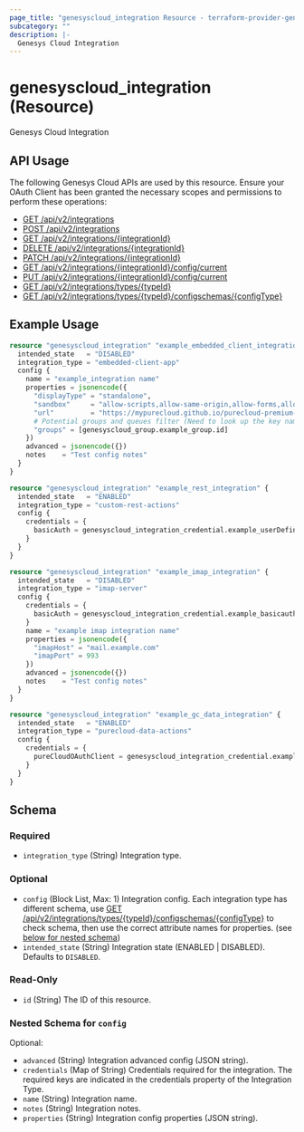 ```yaml
---
page_title: "genesyscloud_integration Resource - terraform-provider-genesyscloud"
subcategory: ""
description: |-
  Genesys Cloud Integration
---
```

# genesyscloud_integration (Resource)

Genesys Cloud Integration

## API Usage
The following Genesys Cloud APIs are used by this resource. Ensure your OAuth Client has been granted the necessary scopes and permissions to perform these operations:

* [GET /api/v2/integrations](https://developer.mypurecloud.com/api/rest/v2/integrations/#get-api-v2-integrations)
* [POST /api/v2/integrations](https://developer.mypurecloud.com/api/rest/v2/integrations/#post-api-v2-integrations)
* [GET /api/v2/integrations/{integrationId}](https://developer.mypurecloud.com/api/rest/v2/integrations/#get-api-v2-integrations--integrationId-)
* [DELETE /api/v2/integrations/{integrationId}](https://developer.mypurecloud.com/api/rest/v2/integrations/#delete-api-v2-integrations--integrationId-)
* [PATCH /api/v2/integrations/{integrationId}](https://developer.mypurecloud.com/api/rest/v2/integrations/#patch-api-v2-integrations--integrationId-)
* [GET /api/v2/integrations/{integrationId}/config/current](https://developer.mypurecloud.com/api/rest/v2/integrations/#get-api-v2-integrations--integrationId--config-current)
* [PUT /api/v2/integrations/{integrationId}/config/current](https://developer.mypurecloud.com/api/rest/v2/integrations/#put-api-v2-integrations--integrationId--config-current)
* [GET /api/v2/integrations/types/{typeId}](https://developer.mypurecloud.com/api/rest/v2/integrations/#get-api-v2-integrations-types--typeId-)
* [GET /api/v2/integrations/types/{typeId}/configschemas/{configType}](https://developer.mypurecloud.com/api/rest/v2/integrations/#get-api-v2-integrations-types--typeId--configschemas--configType-)


## Example Usage

```terraform
resource "genesyscloud_integration" "example_embedded_client_integration" {
  intended_state   = "DISABLED"
  integration_type = "embedded-client-app"
  config {
    name = "example_integration name"
    properties = jsonencode({
      "displayType" = "standalone",
      "sandbox"     = "allow-scripts,allow-same-origin,allow-forms,allow-modals",
      "url"         = "https://mypurecloud.github.io/purecloud-premium-app/wizard/index.html"
      # Potential groups and queues filter (Need to look up the key name from integration type schema)
      "groups" = [genesyscloud_group.example_group.id]
    })
    advanced = jsonencode({})
    notes    = "Test config notes"
  }
}

resource "genesyscloud_integration" "example_rest_integration" {
  intended_state   = "ENABLED"
  integration_type = "custom-rest-actions"
  config {
    credentials = {
      basicAuth = genesyscloud_integration_credential.example_userDefinedOAuth_credential.id
    }
  }
}

resource "genesyscloud_integration" "example_imap_integration" {
  intended_state   = "DISABLED"
  integration_type = "imap-server"
  config {
    credentials = {
      basicAuth = genesyscloud_integration_credential.example_basicauth_credential.id
    }
    name = "example imap integration name"
    properties = jsonencode({
      "imapHost" = "mail.example.com"
      "imapPort" = 993
    })
    advanced = jsonencode({})
    notes    = "Test config notes"
  }
}

resource "genesyscloud_integration" "example_gc_data_integration" {
  intended_state   = "ENABLED"
  integration_type = "purecloud-data-actions"
  config {
    credentials = {
      pureCloudOAuthClient = genesyscloud_integration_credential.example_purecloudoauth_credential.id
    }
  }
}
```

<!-- schema generated by tfplugindocs -->
## Schema

### Required

- `integration_type` (String) Integration type.

### Optional

- `config` (Block List, Max: 1) Integration config. Each integration type has different schema, use [GET /api/v2/integrations/types/{typeId}/configschemas/{configType}](https://developer.mypurecloud.com/api/rest/v2/integrations/#get-api-v2-integrations-types--typeId--configschemas--configType-) to check schema, then use the correct attribute names for properties. (see [below for nested schema](#nestedblock--config))
- `intended_state` (String) Integration state (ENABLED | DISABLED). Defaults to `DISABLED`.

### Read-Only

- `id` (String) The ID of this resource.

<a id="nestedblock--config"></a>
### Nested Schema for `config`

Optional:

- `advanced` (String) Integration advanced config (JSON string).
- `credentials` (Map of String) Credentials required for the integration. The required keys are indicated in the credentials property of the Integration Type.
- `name` (String) Integration name.
- `notes` (String) Integration notes.
- `properties` (String) Integration config properties (JSON string).

